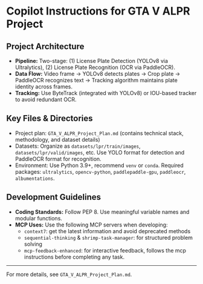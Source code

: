 # Copilot Instructions for GTA V ALPR Project

## Project Architecture
- **Pipeline:** Two-stage: (1) License Plate Detection (YOLOv8 via Ultralytics), (2) License Plate Recognition (OCR via PaddleOCR).
- **Data Flow:** Video frame → YOLOv8 detects plates → Crop plate → PaddleOCR recognizes text → Tracking algorithm maintains plate identity across frames.
- **Tracking:** Use ByteTrack (integrated with YOLOv8) or IOU-based tracker to avoid redundant OCR.

## Key Files & Directories
- Project plan: `GTA_V_ALPR_Project_Plan.md` (contains technical stack, methodology, and dataset details)
- Datasets: Organize as `datasets/lpr/train/images`, `datasets/lpr/valid/images`, etc. Use YOLO format for detection and PaddleOCR format for recognition.
- Environment: Use Python 3.9+, recommend `venv` or `conda`. Required packages: `ultralytics`, `opencv-python`, `paddlepaddle-gpu`, `paddleocr`, `albumentations`.

## Development Guidelines
- **Coding Standards:** Follow PEP 8. Use meaningful variable names and modular functions.
- **MCP Uses:** Use the following MCP servers when developing:
  - `context7`: get the latest information and avoid deprecated methods
  - `sequential-thinking` & `shrimp-task-manager`: for structured problem solving
  - `mcp-feedback-enhanced`: for interactive feedback, follows the mcp instructions before completing any task.
---
For more details, see `GTA_V_ALPR_Project_Plan.md`.
